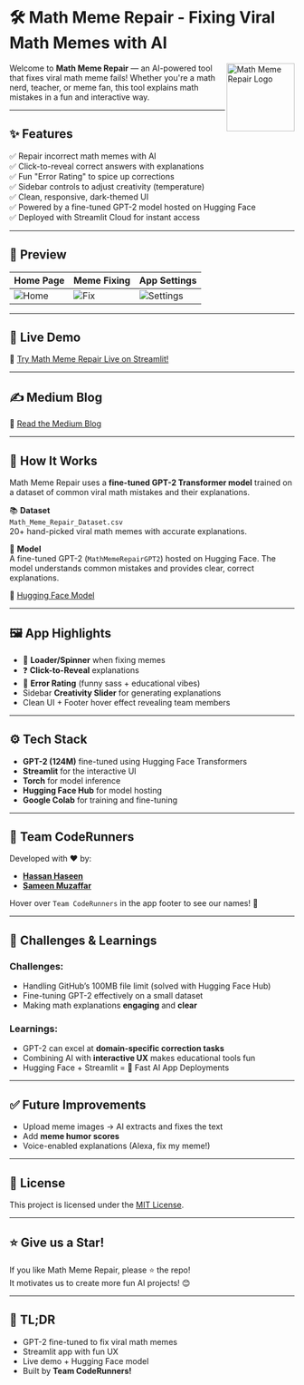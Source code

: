 # 🛠️ Math Meme Repair - Fixing Viral Math Memes with AI

<img src="https://i.imgur.com/Omxezy4.png" alt="Math Meme Repair Logo" width=120 align="right" />

Welcome to **Math Meme Repair** — an AI-powered tool that fixes viral math meme fails! Whether you're a math nerd, teacher, or meme fan, this tool explains math mistakes in a fun and interactive way.

---

## ✨ Features

✅ Repair incorrect math memes with AI  
✅ Click-to-reveal correct answers with explanations  
✅ Fun "Error Rating" to spice up corrections  
✅ Sidebar controls to adjust creativity (temperature)  
✅ Clean, responsive, dark-themed UI  
✅ Powered by a fine-tuned GPT-2 model hosted on Hugging Face  
✅ Deployed with Streamlit Cloud for instant access  

---

## 📸 Preview

| Home Page | Meme Fixing | App Settings |
|-----------|-------------|--------------|
| ![Home](https://i.imgur.com/AseYIHz.png) | ![Fix](https://i.imgur.com/ZkT9Qch.png) | ![Settings](https://i.imgur.com/T1H43Qg.png) |


---

## 🚀 Live Demo

🔗 [Try Math Meme Repair Live on Streamlit!](https://mathmemerepair.streamlit.app/)  

---

## ✍️ Medium Blog

🔗 [Read the Medium Blog](https://medium.com/@hassanhaseen/math-meme-repair-fine-tuning-gpt-2-to-fix-viral-math-memes-d5a13b7314f5)  

---

## 🧠 How It Works

Math Meme Repair uses a **fine-tuned GPT-2 Transformer model** trained on a dataset of common viral math mistakes and their explanations.

📚 **Dataset**  
`Math_Meme_Repair_Dataset.csv`  
20+ hand-picked viral math memes with accurate explanations.

🧮 **Model**  
A fine-tuned GPT-2 (`MathMemeRepairGPT2`) hosted on Hugging Face. The model understands common mistakes and provides clear, correct explanations.

🔗 [Hugging Face Model](https://huggingface.co/hassanhaseen/MathMemeRepairGPT2)

---

## 🖼️ App Highlights

- 🔄 **Loader/Spinner** when fixing memes  
- ❓ **Click-to-Reveal** explanations  
- 🔧 **Error Rating** (funny sass + educational vibes)  
- Sidebar **Creativity Slider** for generating explanations  
- Clean UI + Footer hover effect revealing team members

---

## ⚙️ Tech Stack

- **GPT-2 (124M)** fine-tuned using Hugging Face Transformers  
- **Streamlit** for the interactive UI  
- **Torch** for model inference  
- **Hugging Face Hub** for model hosting  
- **Google Colab** for training and fine-tuning  

---

## 🤝 Team CodeRunners

Developed with ❤️ by:  
- **[Hassan Haseen](https://github.com/hassanhaseen)**  
- **[Sameen Muzaffar](https://github.com/SameenRajpoot)**

Hover over `Team CodeRunners` in the app footer to see our names! 🎉

---

## 🚀 Challenges & Learnings

### Challenges:
- Handling GitHub’s 100MB file limit (solved with Hugging Face Hub)  
- Fine-tuning GPT-2 effectively on a small dataset  
- Making math explanations **engaging** and **clear**

### Learnings:
- GPT-2 can excel at **domain-specific correction tasks**  
- Combining AI with **interactive UX** makes educational tools fun  
- Hugging Face + Streamlit = 🚀 Fast AI App Deployments

---

## ✅ Future Improvements

- Upload meme images → AI extracts and fixes the text  
- Add **meme humor scores**  
- Voice-enabled explanations (Alexa, fix my meme!)

---

## 📝 License

This project is licensed under the [MIT License](LICENSE).

---

## ⭐️ Give us a Star!

If you like Math Meme Repair, please ⭐ the repo!  
It motivates us to create more fun AI projects! 😊

---

## 🧠 TL;DR  
- GPT-2 fine-tuned to fix viral math memes  
- Streamlit app with fun UX  
- Live demo + Hugging Face model  
- Built by **Team CodeRunners!**

